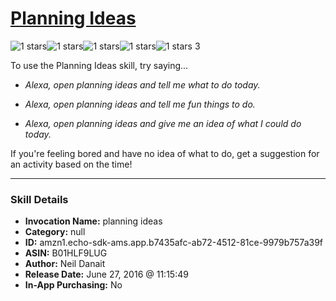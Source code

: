 # [Planning Ideas](http://alexa.amazon.com/#skills/amzn1.echo-sdk-ams.app.b7435afc-ab72-4512-81ce-9979b757a39f)
![1 stars](../../images/ic_star_black_18dp_1x.png)![1 stars](../../images/ic_star_border_black_18dp_1x.png)![1 stars](../../images/ic_star_border_black_18dp_1x.png)![1 stars](../../images/ic_star_border_black_18dp_1x.png)![1 stars](../../images/ic_star_border_black_18dp_1x.png) 3

To use the Planning Ideas skill, try saying...

* *Alexa, open planning ideas and tell me what to do today.*

* *Alexa, open planning ideas and tell me fun things to do.*

* *Alexa, open planning ideas and give me an idea of what I could do today.*

If you're feeling bored and have no idea of what to do, get a suggestion for an activity based on the time!

***

### Skill Details

* **Invocation Name:** planning ideas
* **Category:** null
* **ID:** amzn1.echo-sdk-ams.app.b7435afc-ab72-4512-81ce-9979b757a39f
* **ASIN:** B01HLF9LUG
* **Author:** Neil Danait
* **Release Date:** June 27, 2016 @ 11:15:49
* **In-App Purchasing:** No
